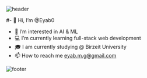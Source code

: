 ![header](https://capsule-render.vercel.app/api?type=wave&color=gradient&height=280&section=header&text=Hi%20there%20👋&fontSize=90)






#- 👋 Hi, I’m @Eyab0
- 👀 I’m interested in AI & ML
- 💻 I’m currently learning full-stack web development
- 🎓 I am currently studying @ Birzeit University
- 📫 How to reach me eyab.m.g@gmail.com

<!---
Eyab0/Eyab0 is a ✨ special ✨ repository because its `README.md` (this file) appears on your GitHub profile.
You can click the Preview link to take a look at your changes.
--->



![footer](https://capsule-render.vercel.app/api?type=wave&color=gradient&height=150&section=footer)
